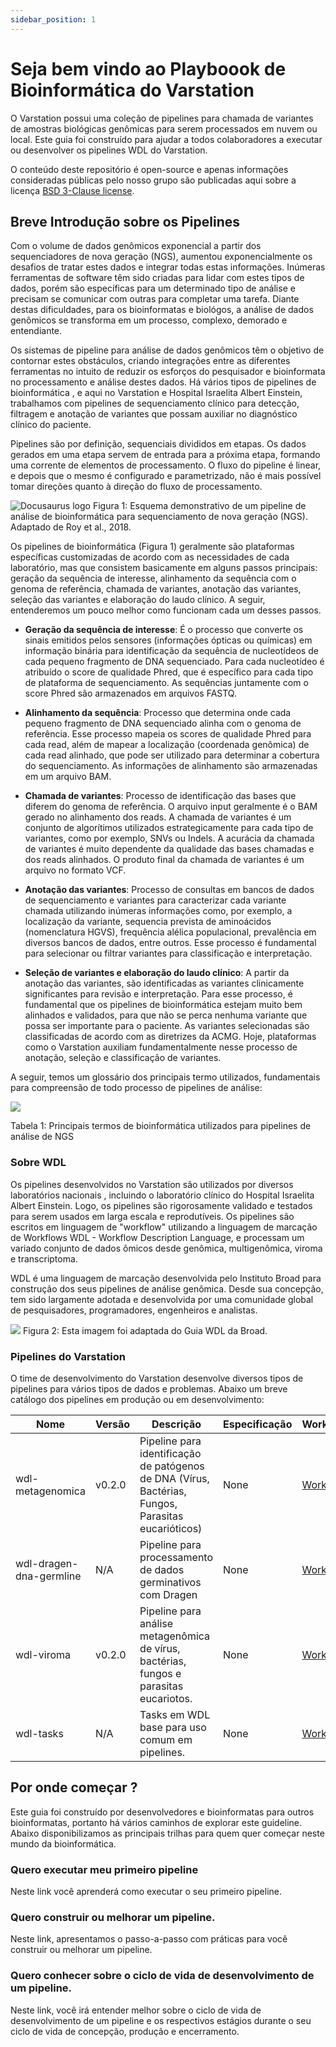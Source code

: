 ```yaml
---
sidebar_position: 1
---
```


# Seja bem vindo ao Playboook de Bioinformática do Varstation

O Varstation possui uma coleção de pipelines para chamada de variantes de amostras biológicas genômicas para serem processados em nuvem ou local. Este guia foi construído para ajudar a todos colaboradores
a executar ou desenvolver os pipelines WDL do Varstation.

O conteúdo deste repositório é open-source e apenas informações consideradas públicas pelo nosso grupo são publicadas aqui sobre a licença  [BSD 3-Clause license](https://github.com/Varstation/bioinfo-playbook).


## Breve Introdução sobre os Pipelines

Com o volume de dados genômicos exponencial a partir dos sequenciadores de nova geração (NGS), aumentou exponencialmente os desafios de tratar estes dados e integrar todas estas informações. Inúmeras ferramentas
de software têm sido criadas para lidar com estes tipos de dados, porém são específicas para um determinado tipo de análise e precisam se comunicar com outras para completar uma tarefa. Diante destas dificuldades,
para os bioinformatas e biológos, a análise de dados genômicos se transforma em um processo, complexo, demorado e entendiante.

Os sistemas de pipeline para análise de dados genômicos têm o objetivo de contornar estes obstáculos, criando integrações entre as diferentes ferramentas no intuito de reduzir os esforços do pesquisador e bioinformata
no processamento e análise destes dados.  Há vários tipos de pipelines de bioinformática , e aqui no Varstation e Hospital Israelita Albert Einstein, trabalhamos com pipelines de sequenciamento clínico para detecção,
filtragem e anotação de variantes que possam auxiliar no diagnóstico clínico do paciente.

Pipelines são por definição, sequenciais divididos em etapas. Os dados gerados em uma etapa servem de entrada para a próxima etapa, formando uma corrente de elementos de processamento. O fluxo do pipeline é linear, e depois
que o mesmo é configurado e parametrizado, não é mais possível tomar direções quanto à direção do fluxo de processamento.

![Docusaurus logo](/img/pipeline_bioinfo.png)
Figura 1: Esquema demonstrativo de um pipeline de análise de bioinformática para sequenciamento de nova geração (NGS). Adaptado de Roy et al., 2018.


Os pipelines de bioinformática (Figura 1) geralmente são plataformas específicas customizadas de acordo com as necessidades de cada laboratório, mas que consistem basicamente em alguns passos principais: geração da sequência de interesse, alinhamento da sequência com o genoma de referência, chamada de variantes, anotação das variantes, seleção das variantes e elaboração do laudo clínico. A seguir, entenderemos um pouco melhor como funcionam cada um desses passos.

- **Geração da sequência de interesse**: É o processo que converte os sinais emitidos pelos sensores (informações ópticas ou químicas) em informação binária para identificação da sequência de nucleotídeos de cada pequeno fragmento de DNA sequenciado. Para cada nucleotídeo é atribuído o score de qualidade Phred, que é específico para cada tipo de plataforma de sequenciamento. As sequências juntamente com o score Phred são armazenados em arquivos FASTQ.

- **Alinhamento da sequência**: Processo que determina onde cada pequeno fragmento de DNA sequenciado alinha com o genoma de referência. Esse processo mapeia os scores de qualidade Phred para cada read, além de mapear a localização (coordenada genômica) de cada read alinhado, que pode ser utilizado para determinar a cobertura do sequenciamento. As informações de alinhamento são armazenadas em um arquivo BAM.

- **Chamada de variantes**: Processo de identificação das bases que diferem do genoma de referência. O arquivo input geralmente é o BAM gerado no alinhamento dos reads. A chamada de variantes é um conjunto de algorítimos utilizados estrategicamente para cada tipo de variantes, como por exemplo, SNVs ou Indels. A acurácia da chamada de variantes é muito dependente da qualidade das bases chamadas e dos reads alinhados. O produto final da chamada de variantes é um arquivo no formato VCF.

- **Anotação das variantes**: Processo de consultas em bancos de dados de sequenciamento e variantes para caracterizar cada variante chamada utilizando inúmeras informações como, por exemplo, a localização da variante, sequencia prevista de aminoácidos (nomenclatura HGVS), frequência alélica populacional, prevalência em diversos bancos de dados, entre outros. Esse processo é fundamental para selecionar ou filtrar variantes para classificação e interpretação.

- **Seleção de variantes e elaboração do laudo clínico**: A partir da anotação das variantes, são identificadas as variantes clinicamente significantes para revisão e interpretação. Para esse processo, é fundamental que os pipelines de bioinformática estejam muito bem alinhados e validados, para que não se perca nenhuma variante que possa ser importante para o paciente. As variantes selecionadas são classificadas de acordo com as diretrizes da ACMG. Hoje, plataformas como o Varstation auxiliam fundamentalmente nesse processo de anotação, seleção e classificação de variantes.


A seguir, temos um glossário dos principais termo utilizados, fundamentais para compreensão de todo processo de pipelines de análise:

![](/img/Glossario_bioinfo.png)

Tabela 1: Principais termos de bioinformática utilizados para pipelines de análise de NGS



### Sobre WDL

Os pipelines desenvolvidos no Varstation são utilizados por diversos laboratórios nacionais , incluindo o laboratório clínico do Hospital Israelita Albert Einstein.  Logo, os pipelines são rigorosamente validado e testados para serem usados em larga escala e reprodutíveis.  Os pipelines são escritos em linguagem de "workflow" utilizando a linguagem de marcação de Workflows WDL - Workflow Description Language, e processam um variado conjunto de dados ômicos desde genômica, multigenômica, viroma e transcriptoma.


WDL é uma linguagem de marcação desenvolvida pelo Instituto Broad para construção dos seus pipelines de análise genômica. Desde sua concepção, tem sido largamente adotada e desenvolvida por uma comunidade global de pesquisadores, programadores, engenheiros e analistas.

![](/img/WDL_example.png)
Figura 2: Esta imagem foi adaptada do Guia WDL da Broad.

### Pipelines do Varstation

O time de desenvolvimento do Varstation desenvolve diversos tipos de pipelines para vários tipos de dados e problemas. Abaixo um breve catálogo dos pipelines em produção ou em desenvolvimento:

Nome                          | Versão         | Descrição                                                                                                                                           | Especificação                                                                                         | Workflow                                                                                                                       | Status                                                                                                              |
| ----------------------------- | --------------- | ----------------------------------------------------------------------------------------------------------------------------------------------------- | ----------------------------------------------------------------------------------------------------- | ------------------------------------------------------------------------------------------------------------------------------ | ------------------------------------------------------------------------------------------------------------------- |
| wdl-metagenomica              | v0.2.0         | Pipeline para identificação de patógenos de DNA (Vírus, Bactérias, Fungos, Parasitas eucarióticos)                                                                                                            | None             | [Workflow](./workflows/qc/quality-check-standard.wdl)    | ![In Production](https://img.shields.io/static/v1?label=Status&message=Production&color=green&style=flat-square)    |
| wdl-dragen-dna-germline         | N/A             | Pipeline para processamento de dados germinativos com Dragen                            | None                                                                                                  | [Workflow](./workflows/rnaseq/rnaseq-star-db-build.wdl)                                                                        | ![In Development](https://img.shields.io/static/v1?label=Status&message=Development&color=red&style=flat-square)    |
| wdl-viroma         | v0.2.0            | Pipeline para análise metagenômica de vírus, bactérias, fungos e parasitas eucariotos.   |None   |[Workflow](./workflows/rnaseq/rnaseq-star-db-build.wdl)                                                                        | ![In Production](https://img.shields.io/static/v1?label=Status&message=Production&color=green&style=flat-square)   |
| wdl-tasks         | N/A           | Tasks em WDL base para uso comum em pipelines.   |None   |[Workflow](./workflows/rnaseq/rnaseq-star-db-build.wdl)                                                                        |![In Development](https://img.shields.io/static/v1?label=Status&message=Development&color=red&style=flat-square)    |


## Por onde começar ?

Este guia foi construído por desenvolvedores e bioinformatas para outros bioinformatas, portanto há vários caminhos de explorar este guideline. Abaixo disponibilizamos as principais trilhas para quem quer começar neste mundo da bioinformática.
### Quero executar meu primeiro pipeline

Neste link você aprenderá como executar o seu primeiro pipeline.
### Quero construir ou melhorar um pipeline.

Neste link, apresentamos o passo-a-passo com práticas para você construir ou melhorar um pipeline.

### Quero conhecer sobre o ciclo de vida de desenvolvimento de um pipeline.

Neste link, você irá entender melhor sobre o ciclo de vida de desenvolvimento de um pipeline e os respectivos estágios durante o seu ciclo de vida de concepção, produção e encerramento.